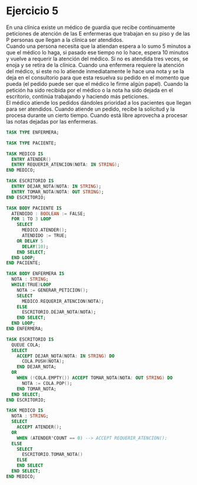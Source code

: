 # Ejercicio 5

En una clínica existe un médico de guardia que recibe continuamente peticiones de atención de las E enfermeras que trabajan en su piso y de las P personas que llegan a la clínica ser atendidos.  
Cuando una persona necesita que la atiendan espera a lo sumo 5 minutos a que el médico lo haga, si pasado ese tiempo no lo hace, espera 10 minutos y vuelve a requerir la atención del médico. Si no es atendida tres veces, se enoja y se retira de la clínica.
Cuando una enfermera requiere la atención del médico, si este no lo atiende inmediatamente le hace una nota y se la deja en el consultorio para que esta resuelva su pedido en el momento que pueda (el pedido puede ser que el médico le firme algún papel). Cuando la petición ha sido recibida por el médico o la nota ha sido dejada en el escritorio, continúa trabajando y haciendo más peticiones.  
El médico atiende los pedidos dándoles prioridad a los pacientes que llegan para ser atendidos. Cuando atiende un pedido, recibe la solicitud y la procesa durante un cierto tiempo. Cuando está libre aprovecha a procesar las notas dejadas por las enfermeras.

```ada
TASK TYPE ENFERMERA;

TASK TYPE PACIENTE;

TASK MEDICO IS
  ENTRY ATENDER()
  ENTRY REQUERIR_ATENCION(NOTA: IN STRING);
END MEDICO;

TASK ESCRITORIO IS
  ENTRY DEJAR_NOTA(NOTA: IN STRING);
  ENTRY TOMAR_NOTA(NOTA: OUT STRING);
END ESCRITORIO;

TASK BODY PACIENTE IS
  ATENDIDO : BOOLEAN := FALSE;
  FOR 1 TO 3 LOOP
    SELECT
      MEDICO.ATENDER();
      ATENDIDO := TRUE;
    OR DELAY 5
      DELAY(10);
    END SELECT;
  END LOOP;
END PACIENTE;  

TASK BODY ENFERMERA IS
  NOTA : STRING;
  WHILE(TRUE)LOOP
    NOTA := GENERAR_PETICION();
    SELECT
      MEDICO.REQUERIR_ATENCION(NOTA);
    ELSE
      ESCRITORIO.DEJAR_NOTA(NOTA);
    END SELECT;
  END LOOP;
END ENFERMERA;

TASK ESCRITORIO IS
  QUEUE COLA;
  SELECT
    ACCEPT DEJAR_NOTA(NOTA: IN STRING) DO
      COLA.PUSH(NOTA);
    END DEJAR_NOTA;
  OR
    WHEN (!COLA.EMPTY()) ACCEPT TOMAR_NOTA(NOTA: OUT STRING) DO
      NOTA := COLA.POP();
    END TOMAR_NOTA;
  END SELECT;
END ESCRITORIO;

TASK MEDICO IS
  NOTA : STRING;
  SELECT
    ACCEPT ATENDER();
  OR
    WHEN (ATENDER'COUNT == 0) --> ACCEPT REQUERIR_ATENCION();
  ELSE
    SELECT
      ESCRITORIO.TOMAR_NOTA()
    ELSE
    END SELECT
  END SELECT;
END MEDICO;
```
